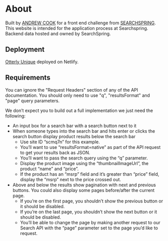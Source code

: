 
# About

Built by [ANDREW COOK](https://drewford.dev) for a front end challenge from [SEARCHSPRING](https://searchspring.com). This website is intended for the application process at Searchspring. Backend data hosted and owned by SearchSpring.

## Deployment

[Otterly Unique](https://shop-otterly.netlify.app) deployed on Netlify.

## Requirements

You can ignore the "Request Headers" section of any of the API documentation. You should only need to use "q", "resultsFormat" and "page" query parameters.

We don’t expect you to build out a full implementation we just need the following:

- An input box for a search bar with a search button next to it
- When someone types into the search bar and hits enter or clicks the search button display product results below the search bar
    - Use site ID “scmq7n” for this example.
    - You’ll want to use “resultsFormat=native” as part of the API request to get your results back as JSON.
    - You’ll want to pass the search query using the “q” parameter.
    - Display the product image using the “thumbnailImageUrl”, the product “name” and “price”.
    - If the product has an “msrp” field and it’s greater than “price” field, display the “msrp” next to the price crossed out.
- Above and below the results show pagination with next and previous buttons. You could also display some pages before/after the current page.
    - If you’re on the first page, you shouldn’t show the previous button or it should be disabled.
    - If you’re on the last page, you shouldn’t show the next button or it should be disabled.
    - You’ll be able to change the page by making another request to our Search API with the “page” parameter set to the page you’d like to request.